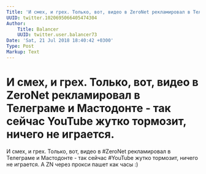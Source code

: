 ```yaml
---
Title: 'И смех, и грех. Только, вот, видео в ZeroNet рекламировал в Телеграме и Мастодонте - так сейчас  YouTube жутко тормозит, ничего не играется.'
UUID: twitter.1020695066405474304
Author:
    Title: Balancer
    UUID: twitter.user.balancer73
Date: 'Sat, 21 Jul 2018 18:40:42 +0300'
Type: Post
Markup: Text
---
```


# И смех, и грех. Только, вот, видео в ZeroNet рекламировал в Телеграме и Мастодонте - так сейчас  YouTube жутко тормозит, ничего не играется.

И смех, и грех. Только, вот, видео в #ZeroNet рекламировал в
Телеграме и Мастодонте - так сейчас  #YouTube жутко
тормозит, ничего не играется. А ZN через прокси пашет как
часы :)